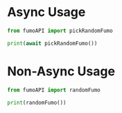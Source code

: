 # Async Usage
```py
from fumoAPI import pickRandomFumo

print(await pickRandomFumo())
```
# Non-Async Usage
```py
from fumoAPI import randomFumo

print(randomFumo())
```